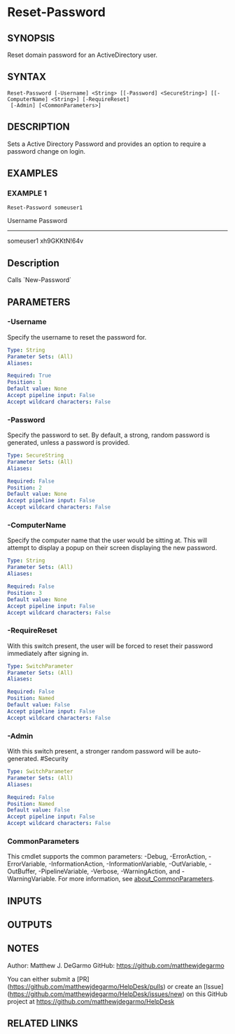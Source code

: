 # Reset-Password

## SYNOPSIS
Reset domain password for an ActiveDirectory user.

## SYNTAX

```
Reset-Password [-Username] <String> [[-Password] <SecureString>] [[-ComputerName] <String>] [-RequireReset]
 [-Admin] [<CommonParameters>]
```

## DESCRIPTION
Sets a Active Directory Password and provides an option to require a password change on login.

## EXAMPLES

### EXAMPLE 1
```
Reset-Password someuser1
```

Username   Password
--------   --------
someuser1  xh9GKKtN!64v

Description
-----------
Calls \`New-Password\`

## PARAMETERS

### -Username
Specify the username to reset the password for.

```yaml
Type: String
Parameter Sets: (All)
Aliases:

Required: True
Position: 1
Default value: None
Accept pipeline input: False
Accept wildcard characters: False
```

### -Password
Specify the password to set.
By default, a strong, random password is generated, unless a password is provided.

```yaml
Type: SecureString
Parameter Sets: (All)
Aliases:

Required: False
Position: 2
Default value: None
Accept pipeline input: False
Accept wildcard characters: False
```

### -ComputerName
Specify the computer name that the user would be sitting at.
This will attempt to display a popup on their screen displaying the new password.

```yaml
Type: String
Parameter Sets: (All)
Aliases:

Required: False
Position: 3
Default value: None
Accept pipeline input: False
Accept wildcard characters: False
```

### -RequireReset
With this switch present, the user will be forced to reset their password immediately after signing in.

```yaml
Type: SwitchParameter
Parameter Sets: (All)
Aliases:

Required: False
Position: Named
Default value: False
Accept pipeline input: False
Accept wildcard characters: False
```

### -Admin
With this switch present, a stronger random password will be auto-generated.
#Security

```yaml
Type: SwitchParameter
Parameter Sets: (All)
Aliases:

Required: False
Position: Named
Default value: False
Accept pipeline input: False
Accept wildcard characters: False
```

### CommonParameters
This cmdlet supports the common parameters: -Debug, -ErrorAction, -ErrorVariable, -InformationAction, -InformationVariable, -OutVariable, -OutBuffer, -PipelineVariable, -Verbose, -WarningAction, and -WarningVariable. For more information, see [about_CommonParameters](http://go.microsoft.com/fwlink/?LinkID=113216).

## INPUTS

## OUTPUTS

## NOTES
Author: Matthew J.
DeGarmo
GitHub: https://github.com/matthewjdegarmo

You can either submit a \[PR\](https://github.com/matthewjdegarmo/HelpDesk/pulls)
    or create an \[Issue\](https://github.com/matthewjdegarmo/HelpDesk/issues/new)
    on this GitHub project at https://github.com/matthewjdegarmo/HelpDesk

## RELATED LINKS
